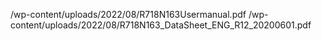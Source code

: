 /wp-content/uploads/2022/08/R718N163Usermanual.pdf
/wp-content/uploads/2022/08/R718N163_DataSheet_ENG_R12_20200601.pdf
